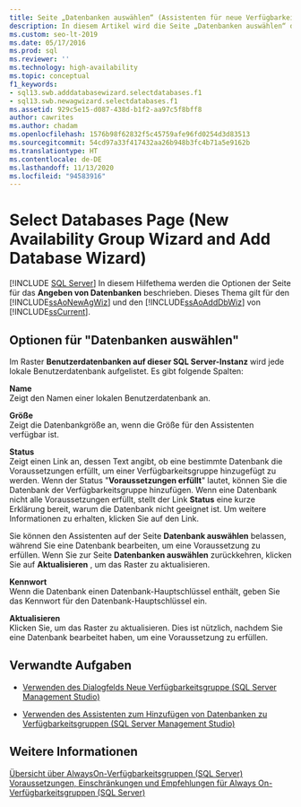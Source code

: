 ```yaml
---
title: Seite „Datenbanken auswählen“ (Assistenten für neue Verfügbarkeitsgruppen und zum Hinzufügen von Datenbanken)
description: In diesem Artikel wird die Seite „Datenbanken auswählen“ der Assistenten für neue Verfügbarkeitsgruppen und zum Hinzufügen von Datenbanken erläutert, auf die über die grafische Benutzeroberfläche von SQL Server Management Studio zugegriffen werden kann.
ms.custom: seo-lt-2019
ms.date: 05/17/2016
ms.prod: sql
ms.reviewer: ''
ms.technology: high-availability
ms.topic: conceptual
f1_keywords:
- sql13.swb.adddatabasewizard.selectdatabases.f1
- sql13.swb.newagwizard.selectdatabases.f1
ms.assetid: 929c5e15-d087-438d-b1f2-aa97c5f8bff8
author: cawrites
ms.author: chadam
ms.openlocfilehash: 1576b98f62832f5c45759afe96fd0254d3d83513
ms.sourcegitcommit: 54cd97a33f417432aa26b948b3fc4b71a5e9162b
ms.translationtype: HT
ms.contentlocale: de-DE
ms.lasthandoff: 11/13/2020
ms.locfileid: "94583916"
---
```

# <a name="select-databases-page-new-availability-group-wizard-and-add-database-wizard"></a>Select Databases Page (New Availability Group Wizard and Add Database Wizard)
[!INCLUDE [SQL Server](../../../includes/applies-to-version/sqlserver.md)]
  In diesem Hilfethema werden die Optionen der Seite für das **Angeben von Datenbanken** beschrieben. Dieses Thema gilt für den [!INCLUDE[ssAoNewAgWiz](../../../includes/ssaonewagwiz-md.md)] und den [!INCLUDE[ssAoAddDbWiz](../../../includes/ssaoadddbwiz-md.md)] von [!INCLUDE[ssCurrent](../../../includes/sscurrent-md.md)].  
  
##  <a name="select-databases-options"></a><a name="PageOptions"></a> Optionen für "Datenbanken auswählen"  
 Im Raster **Benutzerdatenbanken auf dieser SQL Server-Instanz** wird jede lokale Benutzerdatenbank aufgelistet. Es gibt folgende Spalten:  
  
 **Name**  
 Zeigt den Namen einer lokalen Benutzerdatenbank an.  

 **Größe**  
 Zeigt die Datenbankgröße an, wenn die Größe für den Assistenten verfügbar ist.  
  
 **Status**  
 Zeigt einen Link an, dessen Text angibt, ob eine bestimmte Datenbank die Voraussetzungen erfüllt, um einer Verfügbarkeitsgruppe hinzugefügt zu werden. Wenn der Status "**Voraussetzungen erfüllt**" lautet, können Sie die Datenbank der Verfügbarkeitsgruppe hinzufügen. Wenn eine Datenbank nicht alle Voraussetzungen erfüllt, stellt der Link **Status** eine kurze Erklärung bereit, warum die Datenbank nicht geeignet ist. Um weitere Informationen zu erhalten, klicken Sie auf den Link.  
  
 Sie können den Assistenten auf der Seite **Datenbank auswählen** belassen, während Sie eine Datenbank bearbeiten, um eine Voraussetzung zu erfüllen. Wenn Sie zur Seite **Datenbanken auswählen** zurückkehren, klicken Sie auf **Aktualisieren** , um das Raster zu aktualisieren.  
  
 **Kennwort**  
 Wenn die Datenbank einen Datenbank-Hauptschlüssel enthält, geben Sie das Kennwort für den Datenbank-Hauptschlüssel ein.  
  
 **Aktualisieren**  
 Klicken Sie, um das Raster zu aktualisieren. Dies ist nützlich, nachdem Sie eine Datenbank bearbeitet haben, um eine Voraussetzung zu erfüllen.  
  
##  <a name="related-tasks"></a><a name="RelatedTasks"></a> Verwandte Aufgaben  
  
-   [Verwenden des Dialogfelds Neue Verfügbarkeitsgruppe &#40;SQL Server Management Studio&#41;](../../../database-engine/availability-groups/windows/use-the-new-availability-group-dialog-box-sql-server-management-studio.md)  
  
-   [Verwenden des Assistenten zum Hinzufügen von Datenbanken zu Verfügbarkeitsgruppen &#40;SQL Server Management Studio&#41;](../../../database-engine/availability-groups/windows/availability-group-add-database-to-group-wizard.md)  
  
## <a name="see-also"></a>Weitere Informationen  
 [Übersicht über AlwaysOn-Verfügbarkeitsgruppen &#40;SQL Server&#41;](../../../database-engine/availability-groups/windows/overview-of-always-on-availability-groups-sql-server.md)   
 [Voraussetzungen, Einschränkungen und Empfehlungen für Always On-Verfügbarkeitsgruppen &#40;SQL Server&#41;](../../../database-engine/availability-groups/windows/prereqs-restrictions-recommendations-always-on-availability.md)  
  
  
